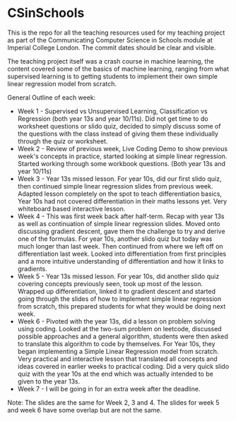 # CSinSchools

This is the repo for all the teaching resources used for my teaching project as part of the Communicating Computer Science in Schools module at Imperial College London.
The commit dates should be clear and visible. 

The teaching project itself was a crash course in machine learning, the content covered some of the basics of machine learning, ranging from what supervised learning is to getting students to implement their own simple linear regression model from scratch.

General Outline of each week:
* Week 1 - Supervised vs Unsupervised Learning, Classification vs Regression (both year 13s and year 10/11s). Did not get time to do worksheet questions or slido quiz, decided to simply discuss some of the questions with the class instead of giving them these individually through the quiz or worksheet.
* Week 2 - Review of previous week, Live Coding Demo to show previous week's concepts in practice, started looking at simple linear regression. Started working through some workbook questions. (Both year 13s and year 10/11s)
* Week 3 - Year 13s missed lesson. For year 10s, did our first slido quiz, then continued simple linear regression slides from previous week. Adapted lesson completely on the spot to teach differentiation basics, Year 10s had not covered differentiation in their maths lessons yet. Very whiteboard based interactive lesson.
* Week 4 - This was first week back after half-term. Recap with year 13s as well as continuation of simple linear regression slides. Moved onto discussing gradient descent, gave them the challenge to try and derive one of the formulas. For year 10s, another slido quiz but today was much longer than last week. Then continued from where we left off on differentiation last week. Looked into differentiation from first principles and a more intuitive understanding of differentiation and how it links to gradients.
* Week 5 - Year 13s missed lesson. For year 10s, did another slido quiz covering concepts previously seen, took up most of the lesson. Wrapped up differentiation, linked it to gradient descent and started going through the slides of how to implement simple linear regression from scratch, this prepared students for what they would be doing next week.
* Week 6 - Pivoted with the year 13s, did a lesson on problem solving using coding. Looked at the two-sum problem on leetcode, discussed possible approaches and a general algorithm, students were then asked to translate this algorithm to code by themselves. For Year 10s, they began implementing a Simple Linear Regression model from scratch. Very practical and interactive lesson that translated all concepts and ideas covered in earlier weeks to practical coding. Did a very quick slido quiz with the year 10s at the end which was actually intended to be given to the year 13s.
* Week 7 - I will be going in for an extra week after the deadline.

Note: The slides are the same for Week 2, 3 and 4. The slides for week 5 and week 6 have some overlap but are not the same.
